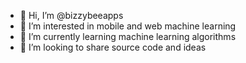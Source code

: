 - 👋 Hi, I’m @bizzybeeapps
- 👀 I’m interested in mobile and web machine learning
- 🌱 I’m currently learning machine learning algorithms
- 💞️ I’m looking to share source code and ideas


<!---
bizzybeeapps/bizzybeeapps is a ✨ special ✨ repository because its `README.md` (this file) appears on your GitHub profile.
You can click the Preview link to take a look at your changes.
--->
